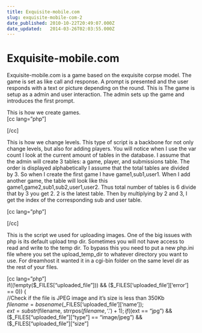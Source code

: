 ```yaml
---
title: Exquisite-mobile.com
slug: exquisite-mobile-com-2
date_published: 2010-10-22T20:49:07.000Z
date_updated:   2014-03-26T02:03:55.000Z
---
```


# Exquisite-mobile.com


Exquisite-mobile.com is a game based on the exquisite corpse model. The game is set as like call and response. A prompt is presented and the user responds with a text or picture depending on the round. This is The game is setup as a admin and user interaction. The admin sets up the game and introduces the first prompt.

This is how we create games.  
 [cc lang=”php”]  
<?php $tableName = $_POST["fname"];
$roundNumber = $_POST["roundNumber"];
$roundType = $_POST["roundType"];
$submission = $_POST["submission"];
$gameusers = $_POST["gameusers"];
//$tableName = "hello";

$mysql = sqlConnect();

$gametable = "CREATE TABLE  `exmob`.`$tableName` (
`gamesID` INT( 127 ) NOT NULL AUTO_INCREMENT ,
`gameID` INT( 127 ) NOT NULL ,
`roundNumber` INT( 127 ) NOT NULL ,
`roundType` VARCHAR( 127 ) NOT NULL ,
`submissionTable` VARCHAR( 127 ) NOT NULL ,
`userTable` VARCHAR( 127 ) NOT NULL ,
PRIMARY KEY (  `gamesID` )
)";

sqlQuery($gametable, $mysql);

$insertGameID = "INSERT INTO  `exmob`.`$tableName` (
`gamesID` ,
`gameID` ,
`roundNumber` ,
`roundType` ,
`submissionTable` ,
`userTable`
)
VALUES (
NULL ,  '$tableName',  '$roundNumber',  '$roundType',  '$submission',  '$gameusers'
);";

sqlQuery($insertGameID, $mysql);

$game = "CREATE TABLE  `exmob`.`$submission` (
`subID` INT( 127 ) NOT NULL AUTO_INCREMENT ,
`roundNumber` INT( 127 ) NOT NULL ,
`gameID` INT( 127 ) NOT NULL ,
`userID` INT( 127 ) NOT NULL ,
`media` VARCHAR( 127 ) NOT NULL ,
PRIMARY KEY (  `subID` )
)";

sqlQuery($game, $mysql);

$game1 = "CREATE TABLE  `exmob`.`$gameusers` (
`userID` INT( 127 ) NOT NULL AUTO_INCREMENT ,
`name` VARCHAR( 127 ) NOT NULL ,
`gameID` INT( 127 ) NOT NULL ,
PRIMARY KEY (  `userID` )
)";

sqlQuery($game1, $mysql);


$sql1 = "SHOW TABLES FROM `exmob`";

$result1 = mysql_query($sql1);

if (!$result1) {
    echo "DB Error, could not list tablesn";
    echo 'MySQL Error: ' . mysql_error();
    exit;
}

while ($row1 = mysql_fetch_row($result1)) {
    echo "Table: {$row1[0]}n";
}


header("Location: http://www.exquisite-mobile.com/admin.php"); /* Redirect browser */
??>

[/cc]

This is how we change levels. This type of script is a backbone for not only change levels, but also for adding players. You will notice when I use the var count I look at the current amount of tables in the database. I assume that the admin will create 3 tables: a game, player, and submissions table. The order is displayed alphabetically I assume that the total tables are divided by 3. So when I create the first game I have game1,sub1,user1. When I add another game, the table will look like this game1,game2,sub1,sub2,user1,user2. Thus total number of tables is 6 divide that by 3 you get 2. 2 is the latest table. Then by multiplying by 2 and 3, I get the index of the corresponding sub and user table.

[cc lang=”php”]  
<?php $i=1;
$tableArray = array();
//include 'creategame.php';

$round = $_POST["round"];
$roundType = $_POST["roundType"];
//echo $round;
//GENERAL SQL CONNECT
sqlConnect();

//SQL CONNECT WITH VAR
$mysql = sqlConnect();

//LOOK AT THE DATABASE AND PULL OUT THE TABLES
$sql1 = "SHOW TABLES FROM `exmob`";

$result1 = mysql_query($sql1);

if (!$result1) {
    echo "DB Error, could not list tablesn";
    echo 'MySQL Error: ' . mysql_error();
    exit;
}

while ($row1 = mysql_fetch_row($result1)) {
	//echo $row1[0];
	$tableArray[$i] = $row1[0];
	//echo $tableArray[$i];
    $i++;

}
//THE ADMIN SUBMITS 3 TABLES AT A TIME SO THE MORE TABLES 3 WOULD BE THE MULTIPLIER TO FIND THE MOST RECENT 3 THAT WERE ADDED
$count = count($tableArray);
//echo $count;
$mostrecent = ($count/3);
//echo $mostrecent;

$gameTableNum = ($mostrecent);
$subTableNum = ($mostrecent * 2);
$usersTableNum = ($mostrecent * 3);

$gameTable = $tableArray[$gameTableNum];
$subTable = $tableArray[$subTableNum];
$usersTable = $tableArray[$usersTableNum];

//echo $gameTable;
//echo $subTable;
//echo $usersTable;

// find the gamesID orderby
$changeround = "UPDATE  `exmob`.`$gameTable` SET  `roundNumber` =  '$round',
`roundType` =  '$roundType' WHERE  `$gameTable`.`gamesID` =1 LIMIT 1 ;";

sqlQuery($changeround, $mysql);

header("Location: http://www.exquisite-mobile.com/admin.php"); /* Redirect browser */
??>

[/cc]

This is the script we used for uploading images. One of the big issues with php is its default upload tmp dir. Sometimes you will not have access to read and write to the temp dir. To bypass this you need to put a new php.ini file where you set the upload_temp_dir to whatever directory you want to use. For dreamhost it wanted it in a cgi-bin folder on the same level dir as the rest of your files.

[cc lang=”php”]  
 if((!empty($_FILES[“uploaded_file”])) && ($_FILES[‘uploaded_file’][‘error’] == 0)) {  
 //Check if the file is JPEG image and it’s size is less than 350Kb  
 $filename = basename($_FILES[‘uploaded_file’][‘name’]);  
 $ext = substr($filename, strrpos($filename, ‘.’) + 1);  
 if (($ext == “jpg”) && ($_FILES[“uploaded_file”][“type”] == “image/jpeg”) &&  
 ($_FILES[“uploaded_file”][“size”]
